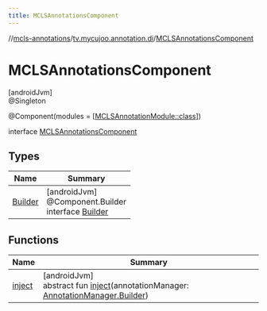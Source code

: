 ```yaml
---
title: MCLSAnnotationsComponent
---
```

//[mcls-annotations](../../../index.html)/[tv.mycujoo.annotation.di](../index.html)/[MCLSAnnotationsComponent](index.html)



# MCLSAnnotationsComponent



[androidJvm]\
@Singleton



@Component(modules = [[MCLSAnnotationModule::class](../-m-c-l-s-annotation-module/index.html)])



interface [MCLSAnnotationsComponent](index.html)



## Types


| Name | Summary |
|---|---|
| [Builder](-builder/index.html) | [androidJvm]<br>@Component.Builder<br>interface [Builder](-builder/index.html) |


## Functions


| Name | Summary |
|---|---|
| [inject](inject.html) | [androidJvm]<br>abstract fun [inject](inject.html)(annotationManager: [AnnotationManager.Builder](../../tv.mycujoo.annotation.mediator/-annotation-manager/-builder/index.html)) |

